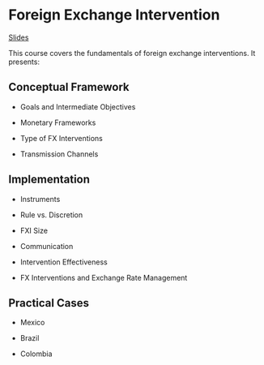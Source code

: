 # Foreign Exchange Intervention

[Slides](./docs/slides/fxi_theory_practice/fxi_theory_practice.pdf)

This course covers the fundamentals of foreign exchange interventions. It presents:


## Conceptual Framework

- Goals and Intermediate Objectives

- Monetary Frameworks

- Type of FX Interventions

- Transmission Channels


## Implementation

- Instruments

- Rule vs. Discretion

- FXI Size

- Communication

- Intervention Effectiveness

- FX Interventions and Exchange Rate Management


## Practical Cases

- Mexico

- Brazil

- Colombia





